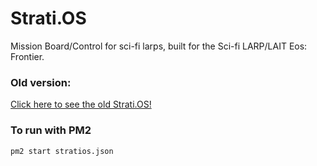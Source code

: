 # Strati.OS
Mission Board/Control for sci-fi larps, built for the Sci-fi LARP/LAIT Eos: Frontier.

### Old version:
[Click here to see the old Strati.OS!](https://github.com/goblinbot/eos-missionboard)

### To run with PM2
`pm2 start stratios.json`
